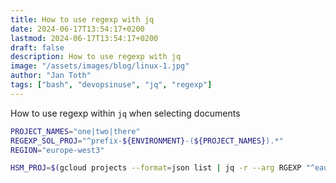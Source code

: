```yaml
---
title: How to use regexp with jq
date: 2024-06-17T13:54:17+0200
lastmod: 2024-06-17T13:54:17+0200
draft: false
description: How to use regexp with jq
image: "/assets/images/blog/linux-1.jpg"
author: "Jan Toth"
tags: ["bash", "devopsinuse", "jq", "regexp"]
---
```


How to use regexp within `jq` when selecting documents

```bash
PROJECT_NAMES="one|two|there"
REGEXP_SOL_PROJ="^prefix-${ENVIRONMENT}-(${PROJECT_NAMES}).*"
REGION="europe-west3"

HSM_PROJ=$(gcloud projects --format=json list | jq -r --arg RGEXP "^eaut-${ENVIRONMENT}-hsm-dap-kernel.*$" '.[] | select(.projectId|test($RGEXP)) | .projectId')

```


